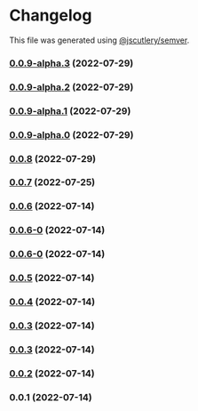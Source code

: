 # Changelog

This file was generated using [@jscutlery/semver](https://github.com/jscutlery/semver).

### [0.0.9-alpha.3](https://github.com/yurikrupnik/nx-go-playground/compare/nest-modules-0.0.9-alpha.2...nest-modules-0.0.9-alpha.3) (2022-07-29)

### [0.0.9-alpha.2](https://github.com/yurikrupnik/nx-go-playground/compare/nest-modules-0.0.9-alpha.1...nest-modules-0.0.9-alpha.2) (2022-07-29)

### [0.0.9-alpha.1](https://github.com/yurikrupnik/nx-go-playground/compare/nest-modules-0.0.9-alpha.0...nest-modules-0.0.9-alpha.1) (2022-07-29)

### [0.0.9-alpha.0](https://github.com/yurikrupnik/nx-go-playground/compare/nest-modules-0.0.8...nest-modules-0.0.9-alpha.0) (2022-07-29)

### [0.0.8](https://github.com/yurikrupnik/nx-go-playground/compare/nest-modules-0.0.7...nest-modules-0.0.8) (2022-07-29)

### [0.0.7](https://github.com/yurikrupnik/nx-go-playground/compare/nest-modules-0.0.6...nest-modules-0.0.7) (2022-07-25)

### [0.0.6](https://github.com/yurikrupnik/nx-go-playground/compare/nest-modules-0.0.6-0...nest-modules-0.0.6) (2022-07-14)

### [0.0.6-0](https://github.com/yurikrupnik/nx-go-playground/compare/nest-modules-0.0.5...nest-modules-0.0.6-0) (2022-07-14)

### [0.0.6-0](https://github.com/yurikrupnik/nx-go-playground/compare/nest-modules-0.0.5...nest-modules-0.0.6-0) (2022-07-14)

### [0.0.5](https://github.com/yurikrupnik/nx-go-playground/compare/nest-modules-0.0.4...nest-modules-0.0.5) (2022-07-14)

### [0.0.4](https://github.com/yurikrupnik/nx-go-playground/compare/nest-modules-0.0.3...nest-modules-0.0.4) (2022-07-14)

### [0.0.3](https://github.com/yurikrupnik/nx-go-playground/compare/nest-modules-0.0.2...nest-modules-0.0.3) (2022-07-14)

### [0.0.3](https://github.com/yurikrupnik/nx-go-playground/compare/nest-modules-0.0.2...nest-modules-0.0.3) (2022-07-14)

### [0.0.2](https://github.com/yurikrupnik/nx-go-playground/compare/nest-modules-0.0.1...nest-modules-0.0.2) (2022-07-14)

### 0.0.1 (2022-07-14)
